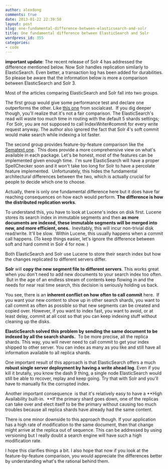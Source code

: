 ```yaml
---
author: alexdong
comments: true
date: 2013-01-22 22:39:58
layout: post
slug: one-fundamental-difference-between-elasticsearch-and-solr
title: One fundamental difference between ElasticSearch and Solr
wordpress_id: 355
categories:
- code
---
```


**important update**: The recent release of Solr 4 has addressed the difference mentioned below. Now Solr handles replication similarly to ElasticSearch. Even better, a transaction log has been added for durabilities. So please be aware that the information below is more a comparison between ElasticSearch and Solr 3.  

Most of the articles comparing ElasticSearch and Solr fall into two groups.

The first group would give some performance test and declare one outperforms the other. Like [this one](http://blog.socialcast.com/realtime-search-solr-vs-elasticsearch/) from socialcast.  If you dig deeper though, you'll realize that it's not a fair comparison. The ElasticSearch's read will waste too much time in routing with the default 5 shards settings;  For Solr, you are not supposed to call IndexWriter#commit for every write request anyway. The author also ignored the fact that Solr 4's soft commit would make search while indexing a lot faster.

The second group provides feature-by-feature comparison like the [Sematext one](http://blog.sematext.com/2012/08/23/solr-vs-elasticsearch-part-1-overview/).  This does provide a more comprehensive view on what's available in each package. Let's be honest, most of the features can be implemented given enough time.  I'm sure ElasticSearch will have a proper SpellChecker soon and it won't take too long for Solr to have a percolate feature implemented.  Unfortunately, this hides the fundamental architectural differences between the two, which is actually crucial for people to decide which one to choose.

Actually, there is only one fundamental difference here but it does have far reaching consequences on how each would perform. **The difference is how the distributed replication works**.

To understand this, you have to look at Lucene's index on disk first. Lucene stores its search index in immutable segments and then **as more documents are indexed, these immutable segments will be merged into new, and more efficient, ones.**  Inevitably, this will incur non-trivial disk read/write. It'll be slow.  Within Lucene, this usually happens when a commit call happens. (To keep things easier, let's ignore the difference between soft and hard commit in Solr 4 for now. )

Both ElasticSearch and Solr use Lucene to store their search index but how the changes replicated to different servers differ.

**Solr** will **copy the new segment file to different servers**. This works great when you don't need to add new documents to your search index too often.  But in the age of an endless stream of contents keep flowing in and the needs for near real time search, this decision is seriously holding us back.

You see, there is an **inherent conflict on how often to call commit** here.  If you want your new content to show up in other search shards, you want to call commit as often as possible so that new segments can be created and copied over. However, if you want to index fast, you want to avoid, or at least delay, commit at all cost so that you can keep indexing stuff without cleaning up the disks.

**ElasticSearch solved this problem by sending the same document to be indexed by all the search shards.**  To be more precise, all the replica shards. This way, you will never need to call commit to get your index shipped to other server. You can index as many as you like and still have all information available to all replica shards.

One important result of this approach is that ElasticSearch offers a much **robust single server deployment by having a write ahead log**. Even if you kill it brutally, you know the dash 9 thing, a single node ElasticSearch would still be able to recover, replay and keep going. Try that with Solr and you'll have to manually fix the corrupted index.

Another important consequence  is that it's relatively easy to have a **High Availability built-in.  **If the primary shard goes down, one of the replicas can take over and elect itself to be the primary without causing too much troubles because all replica shards have already had the same content.

There is one minor downside to this approach though. If your application has a high rate of modification to the same document, then that change might arrive at the replica out of sequence. This can be addressed by using versioning but I really doubt a search engine will have such a high modification rate.

I hope this clarifies things a bit. I also hope that now if you look at the feature-by-feature comparison, you would appreciate the differences better by understanding what's the rational behind them.
